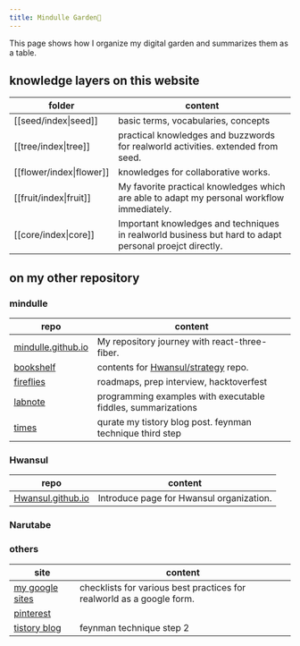 ```yaml
---
title: Mindulle Garden🌱
---
```

This page shows how I organize my digital garden and summarizes them as a table.

## knowledge layers on this website
| folder                   | content                                                                                                |
| ------------------------ | ------------------------------------------------------------------------------------------------------ |
| [[seed/index\|seed]]     | basic terms, vocabularies,  concepts                                                                    |
| [[tree/index\|tree]]     | practical knowledges and buzzwords for realworld activities. extended from seed.                       |
| [[flower/index\|flower]] | knowledges for collaborative works.                                                                    |
| [[fruit/index\|fruit]]   | My favorite practical knowledges which are able to adapt my personal workflow immediately.             |
| [[core/index\|core]]     | Important knowledges and techniques in realworld business but hard to adapt personal proejct directly. |

## on my other repository
### mindulle
| repo                                                                 | content                                                                    |
| -------------------------------------------------------------------- | -------------------------------------------------------------------------- |
| [mindulle.github.io](https://github.com/mindulle/mindulle.github.io) | My repository journey with react-three-fiber.                              |
| [bookshelf](https://mindulle.github.io/bookshelf)                    | contents for [Hwansul/strategy](https://github.com/Hwansul/strategy) repo. |
| [fireflies](https://fireflies.mindulle.vercel.app)                   | roadmaps, prep interview, hacktoverfest                                    |
| [labnote](https://mindulle.gitlab.io)                                | programming examples with executable fiddles, summarizations                               |
| [times](https://mindulletimes.web.app/)                              | qurate my tistory blog post. feynman technique third step                  |

### Hwansul
| repo                                                              | content                                       |
| ----------------------------------------------------------------- | --------------------------------------------- |
| [Hwansul.github.io](https://github.com/Hwansul/Hwansul.github.io) | Introduce page for Hwansul organization.  |

### Narutabe

### others
| site                                                            | content                                                               |
| --------------------------------------------------------------- | --------------------------------------------------------------------- |
| [my google sites](https://sites.google.com/view/mindulleoffice) | checklists for various best practices for realworld as a google form. |
| [pinterest](https://www.pinterest.co.kr/mindullestudio)                                                       |                                                                       |
| [tistory blog](https://mindulle.tistory.com)                                                    | feynman technique step 2                                              |



